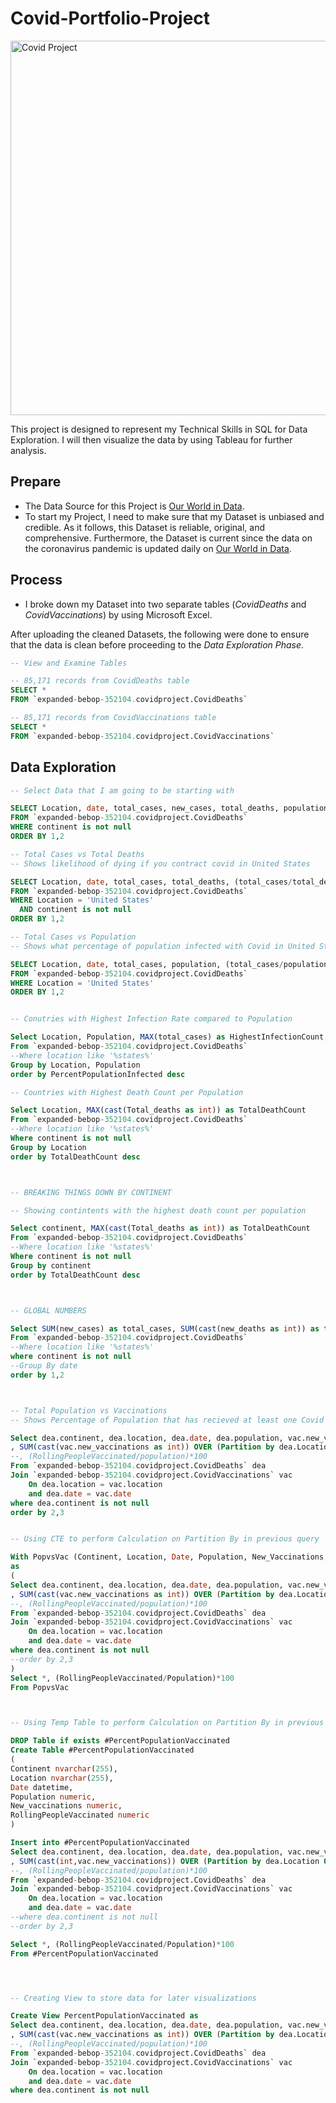# Covid-Portfolio-Project
<img width="599" alt="Covid Project" src="https://user-images.githubusercontent.com/108308205/177436450-e23dd47b-525b-4bf0-9081-d8a1b63ec82b.png">

This project is designed to represent my Technical Skills in SQL for Data Exploration. I will then visualize the data by using Tableau for further analysis. 

## Prepare
- The Data Source for this Project is [Our World in Data](https://ourworldindata.org/covid-deaths). 
- To start my Project, I need to make sure that my Dataset is unbiased and credible. As it follows, this Dataset is reliable, original, and comprehensive. Furthermore, the Dataset is current since the data on the coronavirus pandemic is updated daily on [Our World in Data](https://ourworldindata.org/covid-deaths).

## Process
- I broke down my Dataset into two separate tables (*CovidDeaths* and *CovidVaccinations*) by using Microsoft Excel.

After uploading the cleaned Datasets, the following were done to ensure that the data is clean before proceeding to the *Data Exploration Phase*.

```sql
-- View and Examine Tables

-- 85,171 records from CovidDeaths table
SELECT *
FROM `expanded-bebop-352104.covidproject.CovidDeaths`

-- 85,171 records from CovidVaccinations table
SELECT *
FROM `expanded-bebop-352104.covidproject.CovidVaccinations`

```

## Data Exploration

```sql 
-- Select Data that I am going to be starting with 

SELECT Location, date, total_cases, new_cases, total_deaths, population
FROM `expanded-bebop-352104.covidproject.CovidDeaths`
WHERE continent is not null
ORDER BY 1,2

-- Total Cases vs Total Deaths
-- Shows likelihood of dying if you contract covid in United States

SELECT Location, date, total_cases, total_deaths, (total_cases/total_deaths)*100 AS DeathPercentage
FROM `expanded-bebop-352104.covidproject.CovidDeaths`
WHERE Location = 'United States'
  AND continent is not null
ORDER BY 1,2

-- Total Cases vs Population
-- Shows what percentage of population infected with Covid in United States

SELECT Location, date, total_cases, population, (total_cases/population)*100 AS PopulationInfectedPercentage
FROM `expanded-bebop-352104.covidproject.CovidDeaths`
WHERE Location = 'United States'
ORDER BY 1,2


-- Conutries with Highest Infection Rate compared to Population

Select Location, Population, MAX(total_cases) as HighestInfectionCount,  Max((total_cases/population))*100 as PercentPopulationInfected
From `expanded-bebop-352104.covidproject.CovidDeaths`
--Where location like '%states%'
Group by Location, Population
order by PercentPopulationInfected desc

-- Countries with Highest Death Count per Population

Select Location, MAX(cast(Total_deaths as int)) as TotalDeathCount
From `expanded-bebop-352104.covidproject.CovidDeaths`
--Where location like '%states%'
Where continent is not null 
Group by Location
order by TotalDeathCount desc



-- BREAKING THINGS DOWN BY CONTINENT

-- Showing contintents with the highest death count per population

Select continent, MAX(cast(Total_deaths as int)) as TotalDeathCount
From `expanded-bebop-352104.covidproject.CovidDeaths`
--Where location like '%states%'
Where continent is not null 
Group by continent
order by TotalDeathCount desc



-- GLOBAL NUMBERS

Select SUM(new_cases) as total_cases, SUM(cast(new_deaths as int)) as total_deaths, SUM(cast(new_deaths as int))/SUM(New_Cases)*100 as DeathPercentage
From `expanded-bebop-352104.covidproject.CovidDeaths`
--Where location like '%states%'
where continent is not null 
--Group By date
order by 1,2



-- Total Population vs Vaccinations
-- Shows Percentage of Population that has recieved at least one Covid Vaccine

Select dea.continent, dea.location, dea.date, dea.population, vac.new_vaccinations
, SUM(cast(vac.new_vaccinations as int)) OVER (Partition by dea.Location Order by dea.location, dea.Date) as RollingPeopleVaccinated
--, (RollingPeopleVaccinated/population)*100
From `expanded-bebop-352104.covidproject.CovidDeaths` dea
Join `expanded-bebop-352104.covidproject.CovidVaccinations` vac
	On dea.location = vac.location
	and dea.date = vac.date
where dea.continent is not null 
order by 2,3


-- Using CTE to perform Calculation on Partition By in previous query

With PopvsVac (Continent, Location, Date, Population, New_Vaccinations, RollingPeopleVaccinated)
as
(
Select dea.continent, dea.location, dea.date, dea.population, vac.new_vaccinations
, SUM(cast(vac.new_vaccinations as int)) OVER (Partition by dea.Location Order by dea.location, dea.Date) as RollingPeopleVaccinated
--, (RollingPeopleVaccinated/population)*100
From `expanded-bebop-352104.covidproject.CovidDeaths` dea
Join `expanded-bebop-352104.covidproject.CovidVaccinations` vac
	On dea.location = vac.location
	and dea.date = vac.date
where dea.continent is not null 
--order by 2,3
)
Select *, (RollingPeopleVaccinated/Population)*100
From PopvsVac



-- Using Temp Table to perform Calculation on Partition By in previous query

DROP Table if exists #PercentPopulationVaccinated
Create Table #PercentPopulationVaccinated
(
Continent nvarchar(255),
Location nvarchar(255),
Date datetime,
Population numeric,
New_vaccinations numeric,
RollingPeopleVaccinated numeric
)

Insert into #PercentPopulationVaccinated
Select dea.continent, dea.location, dea.date, dea.population, vac.new_vaccinations
, SUM(cast(int,vac.new_vaccinations)) OVER (Partition by dea.Location Order by dea.location, dea.Date) as RollingPeopleVaccinated
--, (RollingPeopleVaccinated/population)*100
From `expanded-bebop-352104.covidproject.CovidDeaths` dea
Join `expanded-bebop-352104.covidproject.CovidVaccinations` vac
	On dea.location = vac.location
	and dea.date = vac.date
--where dea.continent is not null 
--order by 2,3

Select *, (RollingPeopleVaccinated/Population)*100
From #PercentPopulationVaccinated




-- Creating View to store data for later visualizations

Create View PercentPopulationVaccinated as
Select dea.continent, dea.location, dea.date, dea.population, vac.new_vaccinations
, SUM(cast(vac.new_vaccinations as int)) OVER (Partition by dea.Location Order by dea.location, dea.Date) as RollingPeopleVaccinated
--, (RollingPeopleVaccinated/population)*100
From `expanded-bebop-352104.covidproject.CovidDeaths` dea
Join `expanded-bebop-352104.covidproject.CovidVaccinations` vac
	On dea.location = vac.location
	and dea.date = vac.date
where dea.continent is not null 

```


